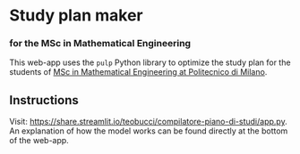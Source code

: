 # Study plan maker
### for the MSc in Mathematical Engineering

This web-app uses the `pulp` Python library to optimize the study plan for the students of [MSc in Mathematical Engineering at Politecnico di Milano](https://www4.ceda.polimi.it/manifesti/manifesti/controller/MostraIndirizziPublic.do?evn_default=EVENTO&aa=2021&k_cf=225&k_corso_la=487&ac_ins=0&k_indir=MST&lang=IT&tipoCorso=ALL_TIPO_CORSO&semestre=2&idGruppo=4338&idRiga=271249&codDescr=055514&jaf_currentWFID=main).

## Instructions

Visit: https://share.streamlit.io/teobucci/compilatore-piano-di-studi/app.py.
An explanation of how the model works can be found directly at the bottom of the web-app.
